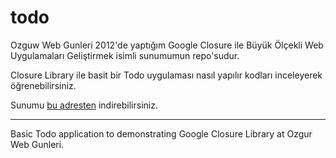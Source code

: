 todo
====

Ozguw Web Gunleri 2012'de yaptığım Google Closure ile Büyük Ölçekli Web Uygulamaları Geliştirmek isimli sunumumun repo'sudur.


Closure Library ile basit bir Todo uygulaması nasıl yapılır kodları inceleyerek öğrenebilirsiniz.


Sunumu [bu adresten](http://fatihacet.com/presentations/owg/2012/owg-2012-fatihacet.pdf "Ozgur Web Gunleri Google Closure Sunumu") indirebilirsiniz.

-----------------------



Basic Todo application to demonstrating Google Closure Library at Ozgur Web Gunleri.
